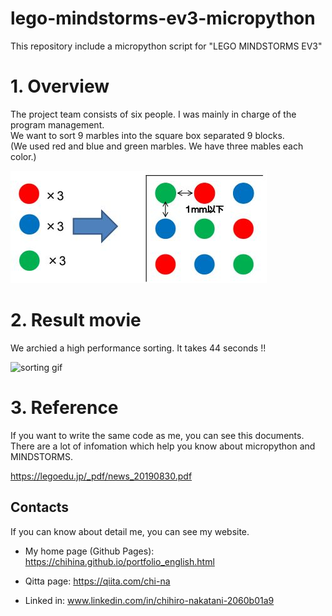 # lego-mindstorms-ev3-micropython
This repository include a micropython script for "LEGO MINDSTORMS EV3"

# 1. Overview
The project team consists of six people. I was mainly in charge of the program management.  
We want to sort 9 marbles into the square box separated 9 blocks.  
(We used red and blue and green marbles. We have three mables each color.)

![marbles](https://github.com/chihina/lego-mindstorms-ev3-micropython/blob/master/images/marbles.jpg)

# 2. Result movie
We archied a high performance sorting. It takes 44 seconds !!  

![sorting gif](https://github.com/chihina/lego-mindstorms-ev3-micropython/blob/master/images/sorting_movie.gif)

# 3. Reference 
If you want to write the same code as me, you can see this documents.  
There are a lot of infomation which help you know about micropython and MINDSTORMS.  

https://legoedu.jp/_pdf/news_20190830.pdf  

## Contacts
If you can know about detail me, you can see my website.

- My home page (Github Pages): https://chihina.github.io/portfolio_english.html  

- Qitta page: https://qiita.com/chi-na  

- Linked in: www.linkedin.com/in/chihiro-nakatani-2060b01a9  

